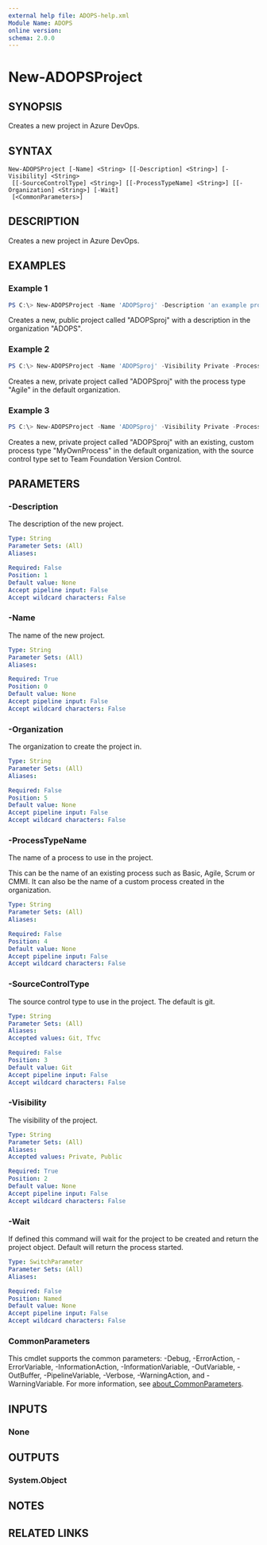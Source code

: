 ```yaml
---
external help file: ADOPS-help.xml
Module Name: ADOPS
online version:
schema: 2.0.0
---
```


# New-ADOPSProject

## SYNOPSIS

Creates a new project in Azure DevOps.

## SYNTAX

```
New-ADOPSProject [-Name] <String> [[-Description] <String>] [-Visibility] <String>
 [[-SourceControlType] <String>] [[-ProcessTypeName] <String>] [[-Organization] <String>] [-Wait]
 [<CommonParameters>]
```

## DESCRIPTION

Creates a new project in Azure DevOps.

## EXAMPLES

### Example 1

```powershell
PS C:\> New-ADOPSProject -Name 'ADOPSproj' -Description 'an example project' -Visibility Public -Organization 'ADOPS'
```

Creates a new, public project called "ADOPSproj" with a description in the organization "ADOPS".

### Example 2

```powershell
PS C:\> New-ADOPSProject -Name 'ADOPSproj' -Visibility Private -ProcessTypeName 'Agile'
```

Creates a new, private project called "ADOPSproj" with the process type "Agile" in the default organization.

### Example 3

```powershell
PS C:\> New-ADOPSProject -Name 'ADOPSproj' -Visibility Private -ProcessTypeName 'MyOwnProcess' -SourceControlType 'Tfvc'
```

Creates a new, private project called "ADOPSproj" with an existing, custom process type "MyOwnProcess" in the default organization, with the source control type set to Team Foundation Version Control.

## PARAMETERS

### -Description

The description of the new project.

```yaml
Type: String
Parameter Sets: (All)
Aliases:

Required: False
Position: 1
Default value: None
Accept pipeline input: False
Accept wildcard characters: False
```

### -Name

The name of the new project.

```yaml
Type: String
Parameter Sets: (All)
Aliases:

Required: True
Position: 0
Default value: None
Accept pipeline input: False
Accept wildcard characters: False
```

### -Organization

The organization to create the project in.

```yaml
Type: String
Parameter Sets: (All)
Aliases:

Required: False
Position: 5
Default value: None
Accept pipeline input: False
Accept wildcard characters: False
```

### -ProcessTypeName

The name of a process to use in the project.

This can be the name of an existing process such as Basic, Agile, Scrum or CMMI. It can also be the name of a custom process created in the organization.

```yaml
Type: String
Parameter Sets: (All)
Aliases:

Required: False
Position: 4
Default value: None
Accept pipeline input: False
Accept wildcard characters: False
```

### -SourceControlType

The source control type to use in the project. The default is git.

```yaml
Type: String
Parameter Sets: (All)
Aliases:
Accepted values: Git, Tfvc

Required: False
Position: 3
Default value: Git
Accept pipeline input: False
Accept wildcard characters: False
```

### -Visibility

The visibility of the project.

```yaml
Type: String
Parameter Sets: (All)
Aliases:
Accepted values: Private, Public

Required: True
Position: 2
Default value: None
Accept pipeline input: False
Accept wildcard characters: False
```

### -Wait
If defined this command will wait for the project to be created and return the project object.
Default will return the process started.

```yaml
Type: SwitchParameter
Parameter Sets: (All)
Aliases:

Required: False
Position: Named
Default value: None
Accept pipeline input: False
Accept wildcard characters: False
```

### CommonParameters
This cmdlet supports the common parameters: -Debug, -ErrorAction, -ErrorVariable, -InformationAction, -InformationVariable, -OutVariable, -OutBuffer, -PipelineVariable, -Verbose, -WarningAction, and -WarningVariable. For more information, see [about_CommonParameters](http://go.microsoft.com/fwlink/?LinkID=113216).

## INPUTS

### None

## OUTPUTS

### System.Object

## NOTES

## RELATED LINKS
